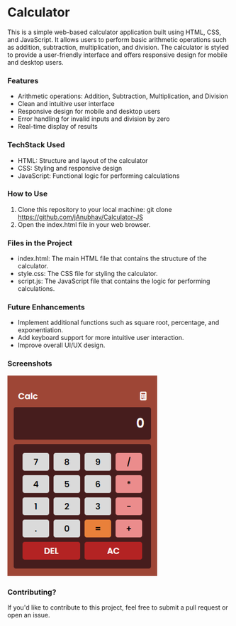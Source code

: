 # Calculator
This is a simple web-based calculator application built using HTML, CSS, and JavaScript. It allows users to perform basic arithmetic operations such as addition, subtraction, multiplication, and division. The calculator is styled to provide a user-friendly interface and offers responsive design for mobile and desktop users.

### Features
- Arithmetic operations: Addition, Subtraction, Multiplication, and Division
- Clean and intuitive user interface
- Responsive design for mobile and desktop users
- Error handling for invalid inputs and division by zero
- Real-time display of results

 ### TechStack Used
- HTML: Structure and layout of the calculator
- CSS: Styling and responsive design
- JavaScript: Functional logic for performing calculations

### How to Use
1. Clone this repository to your local machine: git clone https://github.com/jAnubhav/Calculator-JS
2. Open the index.html file in your web browser.

### Files in the Project
- index.html: The main HTML file that contains the structure of the calculator.
- style.css: The CSS file for styling the calculator.
- script.js: The JavaScript file that contains the logic for performing calculations.

### Future Enhancements
- Implement additional functions such as square root, percentage, and exponentiation.
- Add keyboard support for more intuitive user interaction.
- Improve overall UI/UX design.

### Screenshots
![Sample Display](./img/sample.png)

### Contributing?
If you'd like to contribute to this project, feel free to submit a pull request or open an issue.
